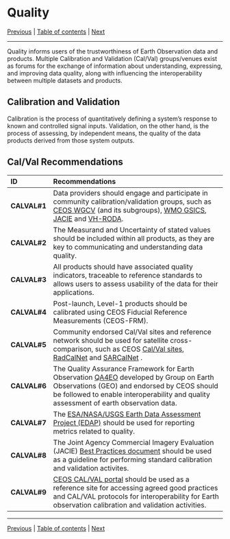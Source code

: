 # Quality

[Previous](Interface.md) | [Table of contents](README.md) | [Next](Policy.md)
***

Quality informs users of the trustworthiness of Earth Observation data and products. Multiple Calibration and Validation (Cal/Val) groups/venues exist as forums for the exchange of information about understanding, expressing, and improving data quality, along with influencing the interoperability between multiple datasets and products.

## Calibration and Validation

Calibration is the process of quantitatively defining a system’s response to known and controlled signal inputs. Validation, on the other hand, is the process of assessing, by independent means, the quality of the data products derived from those system outputs.

## Cal/Val Recommendations

| **ID** | **Recommendations** |
| :---- | :---- |
| **CALVAL\#1** | Data providers should engage and participate in community calibration/validation groups, such as [CEOS WGCV](https://ceos.org/ourwork/workinggroups/wgcv/) (and its subgroups), [WMO GSICS](https://gsics.wmo.int/site/global-space-based-inter-calibration-system-gsics), [JACIE](https://www.usgs.gov/calval/jacie) and [VH-RODA](https://earth.esa.int/eogateway/events/vh-roda).  |
| **CALVAL\#2** | The Measurand and Uncertainty of stated values should be included within all products, as they are key to communicating and understanding data quality. |
| **CALVAL\#3** | All products should have associated quality indicators, traceable to reference standards to allows users to assess usability of the data for their applications. |
| **CALVAL\#4** | Post-launch, Level-1 products should be calibrated using CEOS Fiducial Reference Measurements (CEOS-FRM). |
| **CALVAL\#5** |  Community endorsed Cal/Val sites and reference network should be used for satellite cross-comparison, such as CEOS [Cal/Val sites](https://calvalportal.ceos.org/web/guest/calvalsites), [RadCalNet](https://www.radcalnet.org) and [SARCalNet](https://www.sarcalnet.org/) . |
| **CALVAL\#6** | The Quality Assurance Framework for Earth Observation [QA4EO](https://qa4eo.org/) developed by Group on Earth Observations (GEO) and endorsed by CEOS should be followed to enable interoperability and quality assessment of earth observation data. |
| **CALVAL\#7** | The [ESA/NASA/USGS Earth Data Assessment Project (EDAP)](https://earth.esa.int/eogateway/activities/edap) should be used for reporting metrics related to quality. |
| **CALVAL\#8** | The Joint Agency Commercial Imagery Evaluation (JACIE) [Best Practices document](https://www.usgs.gov/publications/joint-agency-commercial-imagery-evaluation-jacie-best-practices-remote-sensing-system) should be used as a guideline for performing standard calibration and validation activites. |
| **CALVAL\#9** |[CEOS CAL/VAL portal](https://calvalportal.ceos.org/) should be used as a reference site for accessing agreed good practices and CAL/VAL protocols for interoperability for Earth observation calibration and validation activities. |

***
[Previous](Interface.md) | [Table of contents](README.md) | [Next](Policy.md)

